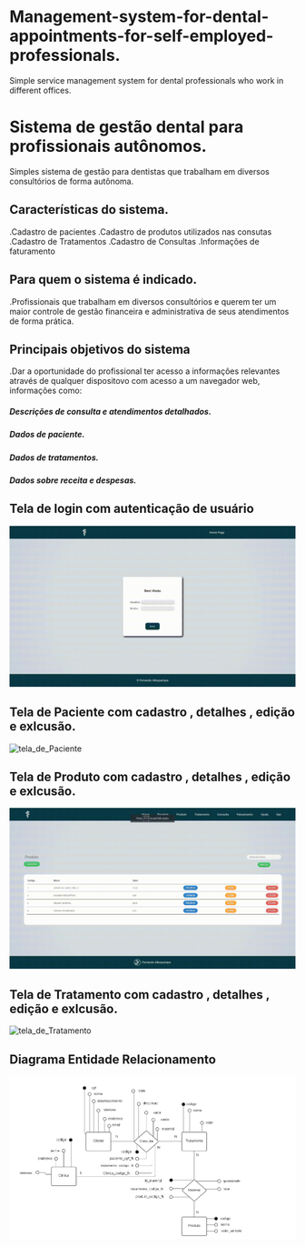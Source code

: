 # Management-system-for-dental-appointments-for-self-employed-professionals.
Simple service management system for dental professionals who work in different offices.

# Sistema de gestão dental para profissionais autônomos.
Simples sistema de gestão para dentistas que trabalham em diversos consultórios de forma autônoma.

## Características do sistema.
.Cadastro de pacientes
.Cadastro de produtos utilizados nas consutas
.Cadastro de Tratamentos
.Cadastro de Consultas
.Informações de faturamento

## Para quem o sistema é indicado.
.Profissionais que trabalham em diversos consultórios e querem ter um maior controle de gestão financeira e administrativa de seus atendimentos de forma prática.

## Principais objetivos do sistema
.Dar a oportunidade do profissional ter acesso a informaçôes relevantes através de qualquer dispositovo com acesso a um navegador web, informações como:

##### Descrições de consulta e atendimentos detalhados.
##### Dados de paciente.
##### Dados de tratamentos.
##### Dados sobre receita e despesas.

## Tela de login com autenticação de usuário
![tela_de_login](https://github.com/fernando-albsilva/-Management-system-for-dental-appointments-for-self-employed-professionals./blob/main/gif/vlogin.gif)

## Tela de Paciente com cadastro , detalhes , edição e exlcusão.
![tela_de_Paciente](https://github.com/fernando-albsilva/-Management-system-for-dental-appointments-for-self-employed-professionals./blob/main/gif/telaPaciente.gif)

## Tela de Produto com cadastro , detalhes , edição e exlcusão.
![tela_de_Produto](https://github.com/fernando-albsilva/-Management-system-for-dental-appointments-for-self-employed-professionals./blob/main/gif/telaProduto.gif)

## Tela de Tratamento com cadastro , detalhes , edição e exlcusão.
![tela_de_Tratamento](https://github.com/fernando-albsilva/-Management-system-for-dental-appointments-for-self-employed-professionals./blob/main/gif/telaTratamento.gif)

## Diagrama Entidade Relacionamento
![DER](https://github.com/fernando-albsilva/-Management-system-for-dental-appointments-for-self-employed-professionals./blob/main/Diagramas/DER.png)
